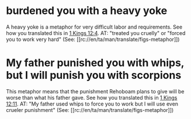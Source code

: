 # burdened you with a heavy yoke

A heavy yoke is a metaphor for very difficult labor and requirements. See how you translated this in [1 Kings 12:4](./03.md). AT: "treated you cruelly" or "forced you to work very hard" (See: [[rc://en/ta/man/translate/figs-metaphor]])

# My father punished you with whips, but I will punish you with scorpions

This metaphor means that the punishment Rehoboam plans to give will be worse than what his father gave. See how you translated this in [1 Kings 12:11](./10.md). AT: "My father used whips to force you to work but I will use even crueler punishment" (See: [[rc://en/ta/man/translate/figs-metaphor]])
